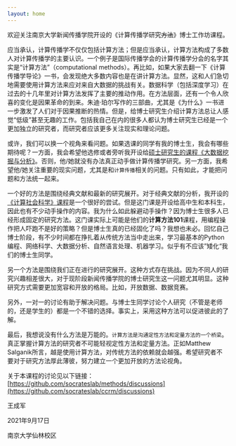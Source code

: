 ```yaml
---
layout: home
---
```



欢迎关注南京大学新闻传播学院开设的《计算传播学研究<del>方法</del>》博士工作坊课程。

应当承认，计算传播学不仅仅包括计算方法；但是应当承认，计算方法构成了多数人对计算传播学的主要认识。一个例子是国际传播学会的计算传播学分会的名字其实是“计算方法”（computational methods）。再比如，如果大家去翻一下《计算传播学导论》一书，会发现绝大多数内容也是在讲计算方法。显然，这和人们急切地需要使用计算方法来应对来自大数据的挑战有关。数据科学（包括深度学习）在过去的十几年里对计算方法发挥了主要的推动作用。在方法层面，还有一个令人欣喜的变化是因果革命的到来。朱迪·珀尔写作的三部曲，尤其是《为什么》一书进一步激发了人们对于因果推断的热情。但是，给博士研究生介绍计算方法总让人感觉“低级”甚至无趣的工作。包括我自己在内的很多人都认为博士研究生已经是一个更加独立的研究者，而研究者应该更多关注现实和理论问题。

或许，我们可以换一个视角来看问题。如果选课的同学有我的博士生，我会有哪些期待呢？一方面，我会希望他选修或者旁听我开设给[硕士研究生的课程《大数据挖掘与分析》](http://chengjun.github.io/mybook)。否则，他/她就没有办法真正动手做计算传播学研究。另一方面，我希望他/她关注重要的现实问题，尤其是和`计算传播`相关的问题。只有如此，才能把问题和方法统一起来。

一个好的方法是围绕经典文献和最新的研究展开。对于经典文献的分析，我开设的[《计算社会科学》课程](https://github.com/socratesacademy/css)是一个很好的尝试。但是这门课是开设给高中生和本科生，因此也有不少动手操作的内容。我为什么如此躲避动手操作？因为博士生很多人已经形成固定的研究方法。这门课实际上可能是他们的**计算方法101**课程，用编程操作把人吓跑不是好的策略？但是博士生真的已经固化了吗？我想也未必。回忆自己博士阶段，有不少时间都在挣扎着从传统方法当中走出来，学习最基本的Python编程、网络科学、大数据分析、自然语言处理、机器学习。似乎有不应该”矮化“我们的博士生同学。

另一个方法是围绕我们正在进行的研究展开。这种方式存在挑战。因为不同人的研究兴趣相差很大，对于现阶段新闻传播学院的博士研究生这一问题尤其明显。这种研究方式需要更加宽容和开放的格局。比如，开放数据、数据竞赛。

另外，一对一的讨论有助于解决问题。与博士生同学讨论个人研究（不管是老师的，还是学生的）都是一个不错的选择。事实上，采用这种方法可以促进彼此的了解。

最后，我想说没有什么方法是万能的。`计算方法是沟通定性方法和定量方法的一个桥梁`。真正掌握计算方法的研究者不可能轻视定性方法和定量方法。正如Matthew Salganik所言，越是使用计算方法，对传统方法的依赖就会越强。希望研究者不要对于研究方法厚此薄彼，努力建立一个更加开放的方法论视角。

关于本课程的讨论见以下链接：[https://github.com/socrateslab/methods/discussions](https://github.com/socrateslab/ccrm/discussions)

王成军

2021年9月17日

南京大学仙林校区


